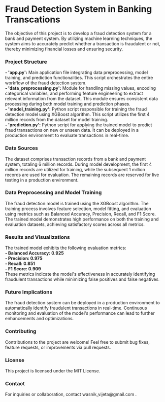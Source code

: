 <h1>Fraud Detection System in Banking Transcations</h1>
<p>The objective of this project is to develop a fraud detection system for a bank and payment system. By utilizing machine learning techniques, the system aims to accurately predict whether a transaction is fraudulent or not, thereby minimizing financial losses and ensuring security.</p>

<h3>Project Structure</h3>
<strong>- 'app.py':</strong> Main application file integrating data preprocessing, model training, and prediction functionalities. This script orchestrates the entire workflow of the fraud detection system.
<br>
<strong>- 'data_preprocessing.py':</strong> Module for handling missing values, encoding categorical variables, and performing feature engineering to extract relevant information from the dataset. This module ensures consistent data processing during both model training and prediction phases.
<br>
<strong>- 'model_training.py':</strong> Python script responsible for training the fraud detection model using XGBoost algorithm. This script utilizes the first 4 million records from the dataset for model training.
<br>
<strong>- 'prediction.py':</strong> Python script for applying the trained model to predict fraud transactions on new or unseen data. It can be deployed in a production environment to evaluate transactions in real-time.

<h3>Data Sources</h3>
The dataset comprises transaction records from a bank and payment system, totaling 6 million records. During model development, the first 4 million records are utilized for training, while the subsequent 1 million records are used for evaluation. The remaining records are reserved for live testing in a production environment.
<br>

<h3>Data Preprocessing and Model Training </h3>
The fraud detection model is trained using the XGBoost algorithm. The training process involves feature selection, model fitting, and evaluation using metrics such as Balanced Accuracy, Precision, Recall, and F1 Score. The trained model demonstrates high performance on both the training and evaluation datasets, achieving satisfactory scores across all metrics.
<br>

<h3>Results and Visualizations</h3>
The trained model exhibits the following evaluation metrics:
<br>
<strong>- Balanced Accuracy: 0.925</strong>
<br>
<strong>- Precision: 0.975</strong>
<br>
<strong>- Recall: 0.851</strong>
<br>
<strong>- F1 Score: 0.909</strong>
<br>
These metrics indicate the model's effectiveness in accurately identifying fraudulent transactions while minimizing false positives and false negatives.
<br>

<h3>Future Implications</h3>
The fraud detection system can be deployed in a production environment to automatically identify fraudulent transactions in real-time. Continuous monitoring and evaluation of the model's performance can lead to further enhancements and optimizations.
<br>

<h3>Contributing</h3>
Contributions to the project are welcome! Feel free to submit bug fixes, feature requests, or improvements via pull requests.
<br>

<h3>License</h3>
This project is licensed under the MIT License.
<br>

<h3>Contact</h3>
For inquiries or collaboration, contact wasnik_vijeta@gmail.com .
